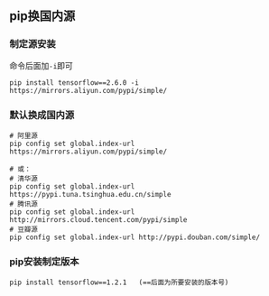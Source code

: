 ## pip换国内源

### 制定源安装 

命令后面加`-i`即可

```
pip install tensorflow==2.6.0 -i https://mirrors.aliyun.com/pypi/simple/
```

### 默认换成国内源

```
# 阿里源
pip config set global.index-url https://mirrors.aliyun.com/pypi/simple/

# 或：
# 清华源
pip config set global.index-url https://pypi.tuna.tsinghua.edu.cn/simple
# 腾讯源
pip config set global.index-url http://mirrors.cloud.tencent.com/pypi/simple
# 豆瓣源
pip config set global.index-url http://pypi.douban.com/simple/
```

### pip安装制定版本

```
pip install tensorflow==1.2.1   (==后面为所要安装的版本号)
```


